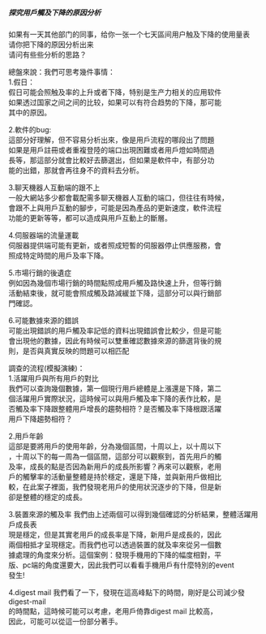 ##### 探究用戶觸及下降的原因分析

如果有一天其他部门的同事，给你一张一个七天區间用户触及下降的使用量表      
请你把下降的原因分析出来       
请问有些些分析的思路？  

總盤來說：我們可思考幾件事情：    
1.假日：     
假日可能会照触及率的上升或者下降，特别是生产力相关的应用软件  
如果透过国家之间之间的比较，如果可以有符合趋势的下降，那可能    
其中的原因。   

2.軟件的bug:   
這部分好理解，但不容易分析出來，像是用戶流程的哪段出了問題  
如果是用戶註冊或者重複登陸的端口出現困難或者用戶燈如時間過  
長等，那這部分就會比較好去篩選出，但如果是軟件中，有部分功  
能的出錯，那就會再往身不的資料去分析。  

3.聊天機器人互動端的跟不上  
一般大網站多少都會載配需多聊天機器人互動的端口，但往往有時候，        
會跟不上與用戶互動的腳步，可能是因為產品的更新速度，軟件流程      
功能的更新等等，都可以造成與用戶互動上的斷層。  

4.伺服器端的流量運載   
伺服器提供端可能有更新，或者照成短暫的伺服器停止供應服務，會   
照成特定時間的用戶及率下降。   

5.市場行銷的後遺症  
例如因為幾個市場行銷的時間點照成用戶觸及路快速上升，但等行銷   
活動結束後，就可能會照成觸及路減緩並下降，這部分可以與行銷部        
門確認。    

6.可能數據來源的錯誤     
可能出現錯誤的用戶觸及率記低的資料出現錯誤會比較少，但是可能  
會出現他的數據，因此有時候可以雙重確認數據來源的篩選背後的規   
則，是否與真實反映的問題可以相匹配  

調查的流程(模擬演練)：      
1.活躍用戶與所有用戶的對比  
我們可以查詢幾個數據，第一個現行用戶總體是上漲還是下降，第二    
個活躍用戶實際狀況，這時候可以與用戶觸及率下降的表作比較，是     
否觸及率下降跟整體用戶增長的趨勢相符？是否觸及率下降根跟活躍     
用戶下降趨勢相符？  
  
2.用戶年齡    
這部是要將用戶的使用年齡，分為幾個區間，十周以上，以十周以下   
，十周以下的每一周為一個區間，這部分可以觀察到，首先用戶的觸   
及率，成長的點是否因為新用戶的成長所影響？再來可以觀察，老用   
戶的觸擊率的活動量整體是持於穩定，還是下降，並與新用戶做相比   
較，在此案子裡面，我們發現老用戶的使用狀況逐步的下降，但是新   
卻是整體的穩定的成長。

3.裝置來源的觸及率
我們由上述兩個可以得到幾個確認的分析結果，整體活躍用戶成長表  
現是穩定，但是其實老用戶的成長率是下降，新用戶是成長的，因此   
兩個相抵才呈現穩定。而我們也可以透過裝置的就及率來從另一個數     
據處理的角度來分析。這個案例：發現手機用的下降的幅度相對，平     
版、pc端的角度還要大，因此我們可以看看手機用戶有什麼特別的event    
發生!

4.digest mail 
我們看了一下，發現在這高峰點下的時間，剛好是公司減少發 digest-mail   
的時間點，這時候可能可以考慮，老用戶倚靠digest mail 比較高，     
因此，可能可以從這一份部分著手。     








